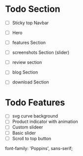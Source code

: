# Todo Section

- [ ] Sticky top Navbar
- [ ] Hero
- [ ] features Section
- [ ] screenshots Section (slider)
- [ ] review section
- [ ] blog Section
- [ ] download Section


# Todo Features

- [ ] svg curve background
- [ ] Product indicator with animation
- [ ] Custom slideer
- [ ] Basic slider
- [ ] Scroll to top button

font-family: 'Poppins',
sans-serif;





